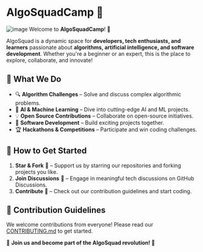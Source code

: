 # AlgoSquadCamp 🚀
![image](https://static1.srcdn.com/wordpress/wp-content/uploads/2017/05/Super-Smash-Bros.jpg)
Welcome to **AlgoSquadCamp**! 🎯

AlgoSquad is a dynamic space for **developers, tech enthusiasts, and learners** passionate about **algorithms, artificial intelligence, and software development**. Whether you're a beginner or an expert, this is the place to explore, collaborate, and innovate!

## 🌟 What We Do
- 🔍 **Algorithm Challenges** – Solve and discuss complex algorithmic problems.
- 🤖 **AI & Machine Learning** – Dive into cutting-edge AI and ML projects.
- 💡 **Open Source Contributions** – Collaborate on open-source initiatives.
- 🚀 **Software Development** – Build exciting projects together.
- 🏆 **Hackathons & Competitions** – Participate and win coding challenges.

## 📌 How to Get Started
1. **Star & Fork** 🌟 – Support us by starring our repositories and forking projects you like.
2. **Join Discussions** 💬 – Engage in meaningful tech discussions on GitHub Discussions.
3. **Contribute** 🔧 – Check out our contribution guidelines and start coding.

## 🤝 Contribution Guidelines
We welcome contributions from everyone! Please read our [CONTRIBUTING.md](CONTRIBUTING.md) to get started.

📌 **Join us and become part of the AlgoSquad revolution! 🚀**
